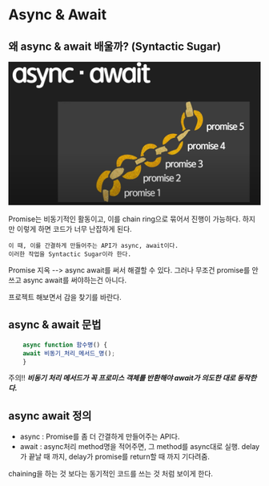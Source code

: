 # Async & Await

## 왜 async & await 배울까? (Syntactic Sugar)

<img src ="../image/async_await.PNG">

Promise는 비동기적인 활동이고, 이를 chain ring으로 묶어서 진행이 가능하다. 하지만 이렇게 하면 코드가 너무 난잡하게 된다.

    이 때, 이를 간결하게 만들어주는 API가 async, await이다.
    이러한 작업을 Syntactic Sugar이라 한다.

Promise 지옥 --> async await를 써서 해결할 수 있다.
그러나 무조건 promise를 안쓰고 async await를 써야하는건 아니다.

프로젝트 해보면서 감을 찾기를 바란다.

## async & await 문법

```javascript
    async function 함수명() {
    await 비동기_처리_메서드_명();
    }
```
주의!! _**비동기 처리 메서드가 꼭 프로미스 객체를 반환해야 await가 의도한 대로 동작한다.**_

## async await 정의

- async : Promise를 좀 더 간결하게 만들어주는 API다.
- await : async처리 method명을 적어주면, 그 method를 async대로 실행. delay가 끝날 때 까지, delay가 promise를 return할 때 까지 기다려줌.


chaining을 하는 것 보다는 동기적인 코드를 쓰는 것 처럼 보이게 한다.